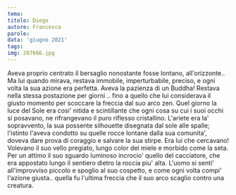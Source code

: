 ```yaml
---
tema:
titolo: Diego
autore: Francesca
parole: 
data: 'giugno 2021'
tags: 
img: 207666.jpg
---
```

Aveva proprio centrato il bersaglio nonostante fosse lontano, all'orizzonte..
Ma lui quando mirava, restava immobile, imperturbabile, preciso, e ogni volta la sua azione era
perfetta. Aveva la pazienza di un Buddha! Restava nella stessa postazione per giorni .. fino a
quello che lui considerava il giusto momento per scoccare la freccia dal suo arco zen.
Quel giorno la luce del Sole era cosi' nitida e scintillante che ogni cosa su cui i suoi occhi si
posavano, ne rifrangevano il puro riflesso cristallino.
L'ariete era la' sopravvento, la sua possente silhouette disegnata dal sole alle spalle; l'istinto
l'aveva condotto su quelle rocce lontane dalla sua comunita', doveva dare prova di coraggio e
salvare la sua stirpe. Era lui che cercavano! Volevano il suo vello pregiato, lungo color del miele e
morbido come la seta.
Per un attimo il suo sguardo luminoso incrocio' quello del cacciatore, che era appostato lungo il
sentiero dietro la roccia piu' alta. L'uomo si senti' all'improvviso piccolo e spoglio al suo cospetto,
e come ogni volta compi' l'azione giusta.. quella fu l'ultima freccia che il suo arco scaglio contro
una creatura.